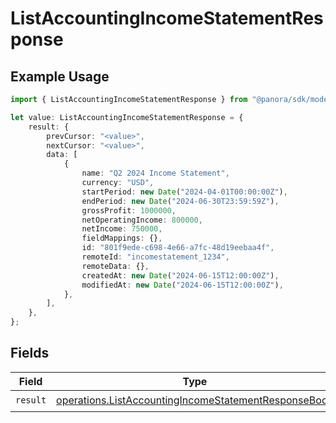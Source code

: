 # ListAccountingIncomeStatementResponse

## Example Usage

```typescript
import { ListAccountingIncomeStatementResponse } from "@panora/sdk/models/operations";

let value: ListAccountingIncomeStatementResponse = {
    result: {
        prevCursor: "<value>",
        nextCursor: "<value>",
        data: [
            {
                name: "Q2 2024 Income Statement",
                currency: "USD",
                startPeriod: new Date("2024-04-01T00:00:00Z"),
                endPeriod: new Date("2024-06-30T23:59:59Z"),
                grossProfit: 1000000,
                netOperatingIncome: 800000,
                netIncome: 750000,
                fieldMappings: {},
                id: "801f9ede-c698-4e66-a7fc-48d19eebaa4f",
                remoteId: "incomestatement_1234",
                remoteData: {},
                createdAt: new Date("2024-06-15T12:00:00Z"),
                modifiedAt: new Date("2024-06-15T12:00:00Z"),
            },
        ],
    },
};
```

## Fields

| Field                                                                                                                        | Type                                                                                                                         | Required                                                                                                                     | Description                                                                                                                  |
| ---------------------------------------------------------------------------------------------------------------------------- | ---------------------------------------------------------------------------------------------------------------------------- | ---------------------------------------------------------------------------------------------------------------------------- | ---------------------------------------------------------------------------------------------------------------------------- |
| `result`                                                                                                                     | [operations.ListAccountingIncomeStatementResponseBody](../../models/operations/listaccountingincomestatementresponsebody.md) | :heavy_check_mark:                                                                                                           | N/A                                                                                                                          |